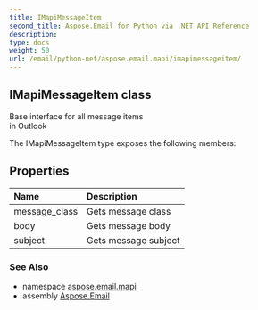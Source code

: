 ```yaml
---
title: IMapiMessageItem
second_title: Aspose.Email for Python via .NET API Reference
description: 
type: docs
weight: 50
url: /email/python-net/aspose.email.mapi/imapimessageitem/
---
```


## IMapiMessageItem class

Base interface for all message items <br/>            in Outlook

The IMapiMessageItem type exposes the following members:
## Properties
| Name | Description |
| :- | :- |
|message_class|Gets message class|
|body|Gets message body|
|subject|Gets message subject|

### See Also

* namespace [aspose.email.mapi](/email/python-net/aspose.email.mapi/)
* assembly [Aspose.Email](/slides/python-net/)

